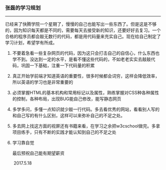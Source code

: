###                                                  张磊的学习规划

------------------

已经来了快腾学院一个星期了，慢慢的自己也能写出一些东西了。但是这是不够的，因为知识每天都是不同的，需要每天去接受新的知识，还要好好去复习。一个合格的程序员都会敲无数行的代码，都是用代码量来充实自己。现在给自己制定了学习计划，希望学有所成。

1. 不要着急看一些复杂网页的代码，因为这只会打击自己的自信心，什么东西也学不到。没达到一定的水平，是看不懂这些代码的，不如老老实实去敲敲代码，巩固一下基础，注重一下代码量的积累

2. 真正开始学前端才知道英语的重要性，很多时候都会词穷，这样会降低效率，所以英语的学习也是非常重要的

3. 必须掌握HTML的基本机构和常用标记以及属性，熟练掌握对CSS种各种属性的控制，各种布局，出现BUG能自己修改，能写静态网页

4. 多学多问，多懂一点知识就少敲一行代码。多去看优秀的网站，看看别人写的和自己写的有什么区别，这样可以来弥补自己的不足之处。

5. 多去网上找这方面的视屏还有书籍来看，在学习之余把w3cschool做完。多拿项目练手，只有不断的实践才能认知到自己的不足之处

6. 学习靠自觉

    最后预祝自己能有期望薪资

   ​																				    2017.5.18

